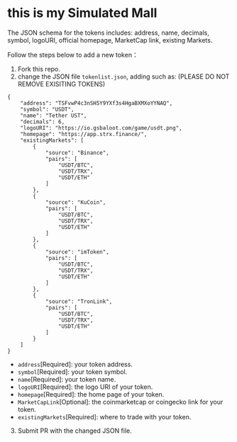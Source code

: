 # this is my Simulated Mall
The JSON schema for the tokens includes: address, name, decimals, symbol, logoURI, official homepage, MarketCap link, existing Markets.

Follow the steps below to add a new token：
1) Fork this repo.
2) change the JSON file `tokenlist.json`, adding such as: (PLEASE DO NOT REMOVE EXISITING TOKENS)
```
{
    "address": "TSFvwP4c3nSH5Y9YXf3s4HgaBXMXoYYNAQ",
    "symbol": "USDT",
    "name": "Tether UST",
    "decimals": 6,
    "logoURI": "https://io.gsbaloot.com/game/usdt.png",
    "homepage": "https://app.strx.finance/",
    "existingMarkets": [
        {
            "source": "Binance",
            "pairs": [
                "USDT/BTC",
                "USDT/TRX",
                "USDT/ETH"
            ]
        },
        {
            "source": "KuCoin",
            "pairs": [
                "USDT/BTC",
                "USDT/TRX",
                "USDT/ETH"
            ]
        },
        {
            "source": "imToken",
            "pairs": [
                "USDT/BTC",
                "USDT/TRX",
                "USDT/ETH"
            ]
        },
        {
            "source": "TronLink",
            "pairs": [
                "USDT/BTC",
                "USDT/TRX",
                "USDT/ETH"
            ]
        }
    ]
}
```
* `address`[Required]: your token address.
* `symbol`[Required]: your token symbol.
* `name`[Required]: your token name.
* `logoURI`[Required]: the logo URI of your token.
* `homepage`[Required]: the home page of your token.
* `MarketCapLink`[Optional]: the coinmarketcap or coingecko link for your token.
* `existingMarkets`[Required]: where to trade with your token.
3) Submit PR with the changed JSON file.


